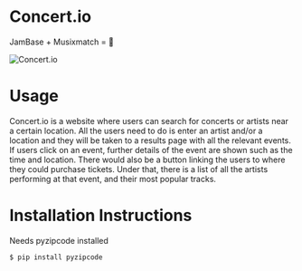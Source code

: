 # Concert.io
JamBase + Musixmatch = 🎵

<img src="https://s29.postimg.org/y1kzgb9tz/Screenshot_2016_12_13_at_8_34_58_PM.png" alt="Concert.io" />

# Usage
Concert.io is a website where users can search for concerts or artists near a certain location. All the users need to do is enter an artist and/or a location and they will be taken to a results page with all the relevant events. If users click on an event, further details of the event are shown such as the time and location. There would also be a button linking the users to where they could purchase tickets. Under that, there is a list of all the artists performing at that event, and their most popular tracks. 

# Installation Instructions
Needs pyzipcode installed
```
$ pip install pyzipcode
```
